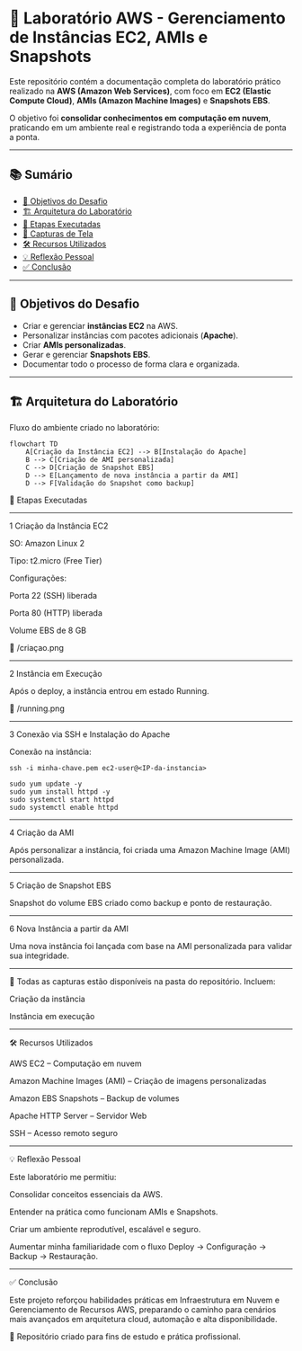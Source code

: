 # 🚀 Laboratório AWS - Gerenciamento de Instâncias EC2, AMIs e Snapshots

Este repositório contém a documentação completa do laboratório prático realizado na **AWS (Amazon Web Services)**, com foco em **EC2 (Elastic Compute Cloud)**, **AMIs (Amazon Machine Images)** e **Snapshots EBS**.  

O objetivo foi **consolidar conhecimentos em computação em nuvem**, praticando em um ambiente real e registrando toda a experiência de ponta a ponta.  

---

## 📚 Sumário
- [🎯 Objetivos do Desafio](#-objetivos-do-desafio)
- [🏗 Arquitetura do Laboratório](#-arquitetura-do-laboratório)
- [🔧 Etapas Executadas](#-etapas-executadas)
- [📸 Capturas de Tela](#-capturas-de-tela)
- [🛠 Recursos Utilizados](#-recursos-utilizados)
- [💡 Reflexão Pessoal](#-reflexão-pessoal)
- [✅ Conclusão](#-conclusão)

---

## 🎯 Objetivos do Desafio
- Criar e gerenciar **instâncias EC2** na AWS.  
- Personalizar instâncias com pacotes adicionais (**Apache**).  
- Criar **AMIs personalizadas**.  
- Gerar e gerenciar **Snapshots EBS**.  
- Documentar todo o processo de forma clara e organizada.  

---

## 🏗 Arquitetura do Laboratório
Fluxo do ambiente criado no laboratório:

```mermaid
flowchart TD
    A[Criação da Instância EC2] --> B[Instalação do Apache]
    B --> C[Criação de AMI personalizada]
    C --> D[Criação de Snapshot EBS]
    D --> E[Lançamento de nova instância a partir da AMI]
    D --> F[Validação do Snapshot como backup]
````

🔧 Etapas Executadas


---
1️  Criação da Instância EC2

SO: Amazon Linux 2

Tipo: t2.micro (Free Tier)

Configurações:

Porta 22 (SSH) liberada

Porta 80 (HTTP) liberada

Volume EBS de 8 GB

📸 /criaçao.png

---
2️  Instância em Execução

Após o deploy, a instância entrou em estado Running.

📸 /running.png


---
3️  Conexão via SSH e Instalação do Apache

Conexão na instância:
````
ssh -i minha-chave.pem ec2-user@<IP-da-instancia>

sudo yum update -y
sudo yum install httpd -y
sudo systemctl start httpd
sudo systemctl enable httpd
````

---
4️  Criação da AMI

Após personalizar a instância, foi criada uma Amazon Machine Image (AMI) personalizada.



---
5️  Criação de Snapshot EBS

Snapshot do volume EBS criado como backup e ponto de restauração.




---
6️  Nova Instância a partir da AMI

Uma nova instância foi lançada com base na AMI personalizada para validar sua integridade.



---
 📸 Todas as capturas estão disponíveis na pasta do repositório.
Incluem:

Criação da instância

Instância em execução



---
🛠 Recursos Utilizados

AWS EC2 – Computação em nuvem

Amazon Machine Images (AMI) – Criação de imagens personalizadas

Amazon EBS Snapshots – Backup de volumes

Apache HTTP Server – Servidor Web

SSH – Acesso remoto seguro

---
💡 Reflexão Pessoal

Este laboratório me permitiu:

Consolidar conceitos essenciais da AWS.

Entender na prática como funcionam AMIs e Snapshots.

Criar um ambiente reprodutível, escalável e seguro.

Aumentar minha familiaridade com o fluxo Deploy → Configuração → Backup → Restauração.

---
✅ Conclusão

Este projeto reforçou habilidades práticas em Infraestrutura em Nuvem e Gerenciamento de Recursos AWS, 
preparando o caminho para cenários mais avançados em arquitetura cloud, automação e alta disponibilidade.

📌 Repositório criado para fins de estudo e prática profissional.


